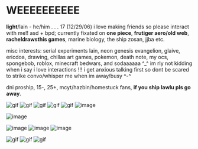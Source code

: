 # WEEEEEEEEEE
**light**/lain - he/him . . . 17 (12/29/06) i love making friends so please interact with me!! asd + bpd; currently fixated on **one piece**, **frutiger aero/old web**, **racheldrawsthis games**, marine biology, the ship zosan,  jjba etc.

misc interests:
serial experiments lain, neon genesis evangelion, glaive, ericdoa, drawing, chillas art games, pokemon, death note, my ocs, spongebob, roblox, minecraft bedwars, and sodaaaaaa ^_^
im rly not kidding when i say i love interactions !!! i get anxious talking first so dont be scared to strike convo/whisper me when im away/busy ^-^

dni proship, 15-, 25+, mcyt/hazbin/homestuck fans, **if you ship lawlu pls go away**.

![gif](https://64.media.tumblr.com/379ad0c41c556a71df39e9db759156ba/e9e5eaac84bb2c66-f2/s100x200/d761c9532fba93ae4e619be08f3666852cf6a790.gifv)
![gif](https://64.media.tumblr.com/fe2c2f3ca2c690ea71ff6b6cdc3f8cdd/79d8b316934d24c3-3c/s100x200/2a18a216e722c6b17bf2d53af653186f606bb3e9.gifv)
![gif](https://64.media.tumblr.com/9b0844514b0b33148fa2c1a3a6064eb8/0455fac414385656-eb/s100x200/ef60c5a0184c7a801e75b95e2a6d45762d20e2d4.webp)
![gif](https://64.media.tumblr.com/49d942d916bd0deed7a5ed1a7b4fe1d9/efb93e9c593a1dd7-d4/s100x200/13208d554ef63c0d39fe83ae4a6d29a8619fd496.gifv)
![gif](https://64.media.tumblr.com/7f0f29206a6ec17c7670a69cd40b0478/799706bd2b4c6bad-71/s100x200/6363f0fa391cb4ad465cb1e46962d1c560e74343.gifv)
![image](https://github.com/sharklightz/i-love-sanji/assets/169577708/65034915-b497-45af-9891-9659a0371a43)



![image](https://github.com/sharklightz/i-love-sanji/assets/169577708/c0b420cf-117b-4bbf-bb67-ce41a7123beb)

![image](https://github.com/sharklightz/i-love-sanji/assets/169577708/fe310bca-6996-480c-8ea3-80113bcb6370)
![image](https://github.com/sharklightz/i-love-sanji/assets/169577708/70d221c9-2710-4378-b4f2-6236fc0171c5)
![image](https://github.com/sharklightz/i-love-sanji/assets/169577708/499c6a24-69f1-4df9-8139-b1f5483ccbe0)




![gif](https://64.media.tumblr.com/0e287dd5bead03e220db0c296cca296d/401b3412d2ee5779-49/s250x400/9742f138bef12f34ebbbd799da6620b23ca37ee8.gifv)
![gif](https://64.media.tumblr.com/e55e9b565a504837ae3f495076dc350e/8da1fcc2358f0a71-db/s100x200/2209c709c3c16219d18c88f024c545c4f3d431fc.gifv)
![gif](https://64.media.tumblr.com/f5d8719cdf10ccd4d78cffb486078061/7fbf3281a4714bc7-1b/s250x400/ccbe900d87ca458992214e5c6936be8195e1f394.gifv)
